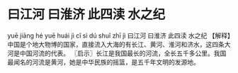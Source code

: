 # 曰江河     曰淮济     此四渎     水之纪

yuē jiāng hé 	yuē huái jì 	cǐ sì dú 	shuǐ zhī jì
曰江河 	曰淮济 	此四渎 	水之纪
【解释】中国是个地大物博的国家，直接流入大海的有长江、黄河、淮河和济水，这四条大河是中国河流的代表。
〖启示〗长江是我国最长的河流，全长五千多公里。我国最闻名的河流是黄河，她是中华民族的摇篮，是五千年文明的发源地。
